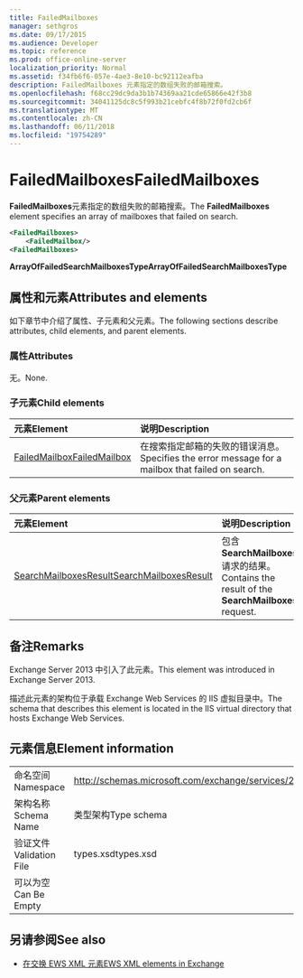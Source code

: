 ```yaml
---
title: FailedMailboxes
manager: sethgros
ms.date: 09/17/2015
ms.audience: Developer
ms.topic: reference
ms.prod: office-online-server
localization_priority: Normal
ms.assetid: f34fb6f6-057e-4ae3-8e10-bc92112eafba
description: FailedMailboxes 元素指定的数组失败的邮箱搜索。
ms.openlocfilehash: f68cc29dc9da3b1b74369aa21cde65866e42f3b8
ms.sourcegitcommit: 34041125dc8c5f993b21cebfc4f8b72f0fd2cb6f
ms.translationtype: MT
ms.contentlocale: zh-CN
ms.lasthandoff: 06/11/2018
ms.locfileid: "19754289"
---
```

# <a name="failedmailboxes"></a><span data-ttu-id="61c61-103">FailedMailboxes</span><span class="sxs-lookup"><span data-stu-id="61c61-103">FailedMailboxes</span></span>

<span data-ttu-id="61c61-104">**FailedMailboxes**元素指定的数组失败的邮箱搜索。</span><span class="sxs-lookup"><span data-stu-id="61c61-104">The **FailedMailboxes** element specifies an array of mailboxes that failed on search.</span></span> 
  
```XML
<FailedMailboxes>
    <FailedMailbox/>
<FailedMailboxes>
```

 <span data-ttu-id="61c61-105">**ArrayOfFailedSearchMailboxesType**</span><span class="sxs-lookup"><span data-stu-id="61c61-105">**ArrayOfFailedSearchMailboxesType**</span></span>
## <a name="attributes-and-elements"></a><span data-ttu-id="61c61-106">属性和元素</span><span class="sxs-lookup"><span data-stu-id="61c61-106">Attributes and elements</span></span>

<span data-ttu-id="61c61-107">如下章节中介绍了属性、子元素和父元素。</span><span class="sxs-lookup"><span data-stu-id="61c61-107">The following sections describe attributes, child elements, and parent elements.</span></span>
  
### <a name="attributes"></a><span data-ttu-id="61c61-108">属性</span><span class="sxs-lookup"><span data-stu-id="61c61-108">Attributes</span></span>

<span data-ttu-id="61c61-109">无。</span><span class="sxs-lookup"><span data-stu-id="61c61-109">None.</span></span>
  
### <a name="child-elements"></a><span data-ttu-id="61c61-110">子元素</span><span class="sxs-lookup"><span data-stu-id="61c61-110">Child elements</span></span>

|<span data-ttu-id="61c61-111">**元素**</span><span class="sxs-lookup"><span data-stu-id="61c61-111">**Element**</span></span>|<span data-ttu-id="61c61-112">**说明**</span><span class="sxs-lookup"><span data-stu-id="61c61-112">**Description**</span></span>|
|:-----|:-----|
|[<span data-ttu-id="61c61-113">FailedMailbox</span><span class="sxs-lookup"><span data-stu-id="61c61-113">FailedMailbox</span></span>](failedmailbox.md) <br/> |<span data-ttu-id="61c61-114">在搜索指定邮箱的失败的错误消息。</span><span class="sxs-lookup"><span data-stu-id="61c61-114">Specifies the error message for a mailbox that failed on search.</span></span>  <br/> |
   
### <a name="parent-elements"></a><span data-ttu-id="61c61-115">父元素</span><span class="sxs-lookup"><span data-stu-id="61c61-115">Parent elements</span></span>

|<span data-ttu-id="61c61-116">**元素**</span><span class="sxs-lookup"><span data-stu-id="61c61-116">**Element**</span></span>|<span data-ttu-id="61c61-117">**说明**</span><span class="sxs-lookup"><span data-stu-id="61c61-117">**Description**</span></span>|
|:-----|:-----|
|[<span data-ttu-id="61c61-118">SearchMailboxesResult</span><span class="sxs-lookup"><span data-stu-id="61c61-118">SearchMailboxesResult</span></span>](searchmailboxesresult.md) <br/> |<span data-ttu-id="61c61-119">包含**SearchMailboxes**请求的结果。</span><span class="sxs-lookup"><span data-stu-id="61c61-119">Contains the result of the **SearchMailboxes** request.</span></span>  <br/> |
   
## <a name="remarks"></a><span data-ttu-id="61c61-120">备注</span><span class="sxs-lookup"><span data-stu-id="61c61-120">Remarks</span></span>

<span data-ttu-id="61c61-121">Exchange Server 2013 中引入了此元素。</span><span class="sxs-lookup"><span data-stu-id="61c61-121">This element was introduced in Exchange Server 2013.</span></span>
  
<span data-ttu-id="61c61-122">描述此元素的架构位于承载 Exchange Web Services 的 IIS 虚拟目录中。</span><span class="sxs-lookup"><span data-stu-id="61c61-122">The schema that describes this element is located in the IIS virtual directory that hosts Exchange Web Services.</span></span>
  
## <a name="element-information"></a><span data-ttu-id="61c61-123">元素信息</span><span class="sxs-lookup"><span data-stu-id="61c61-123">Element information</span></span>

|||
|:-----|:-----|
|<span data-ttu-id="61c61-124">命名空间</span><span class="sxs-lookup"><span data-stu-id="61c61-124">Namespace</span></span>  <br/> |http://schemas.microsoft.com/exchange/services/2006/types  <br/> |
|<span data-ttu-id="61c61-125">架构名称</span><span class="sxs-lookup"><span data-stu-id="61c61-125">Schema Name</span></span>  <br/> |<span data-ttu-id="61c61-126">类型架构</span><span class="sxs-lookup"><span data-stu-id="61c61-126">Type schema</span></span>  <br/> |
|<span data-ttu-id="61c61-127">验证文件</span><span class="sxs-lookup"><span data-stu-id="61c61-127">Validation File</span></span>  <br/> |<span data-ttu-id="61c61-128">types.xsd</span><span class="sxs-lookup"><span data-stu-id="61c61-128">types.xsd</span></span>  <br/> |
|<span data-ttu-id="61c61-129">可以为空</span><span class="sxs-lookup"><span data-stu-id="61c61-129">Can Be Empty</span></span>  <br/> ||
   
## <a name="see-also"></a><span data-ttu-id="61c61-130">另请参阅</span><span class="sxs-lookup"><span data-stu-id="61c61-130">See also</span></span>



- [<span data-ttu-id="61c61-131">在交换 EWS XML 元素</span><span class="sxs-lookup"><span data-stu-id="61c61-131">EWS XML elements in Exchange</span></span>](ews-xml-elements-in-exchange.md)

